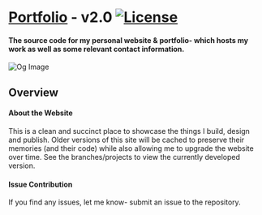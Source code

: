 # [Portfolio](http://bassi.li) - v2.0 [![License](http://img.shields.io/:license-mit-blue.svg)](http://doge.mit-license.org)
#### The source code for my personal website & portfolio- which hosts my work as well as some relevant contact information.

![Og Image](https://github.com/Mikajis/portfolio/blob/gh-pages/assets/og.jpg "Og Image")

## Overview

#### About the Website
This is a clean and succinct place to showcase the things I build, design and publish. Older versions of this site will be cached to preserve their memories (and their code) while also allowing me to upgrade the website over time. See the branches/projects to view the currently developed version.

#### Issue Contribution
If you find any issues, let me know- submit an issue to the repository.
